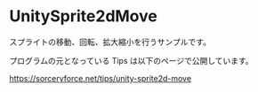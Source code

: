 # UnitySprite2dMove
スプライトの移動、回転、拡大縮小を行うサンプルです。

プログラムの元となっている Tips は以下のページで公開しています。

https://sorceryforce.net/tips/unity-sprite2d-move
